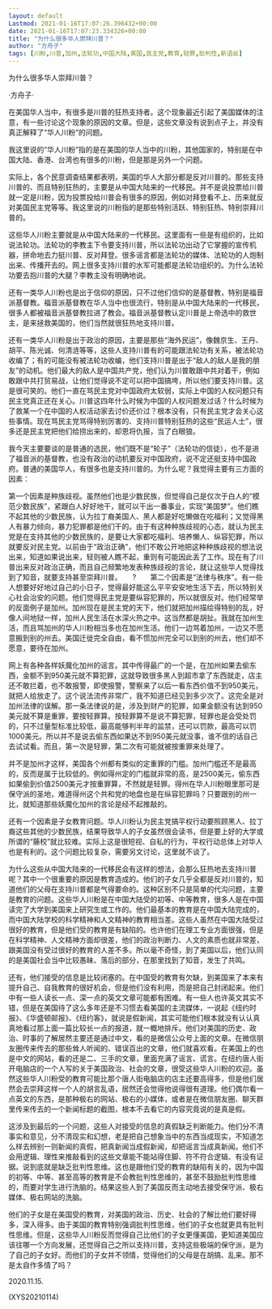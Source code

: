 ```yaml
---
layout: default
Lastmod: 2021-01-16T17:07:26.396432+00:00
date: 2021-01-16T17:07:23.334326+00:00
title: "为什么很多华人崇拜川普？"
author: "方舟子"
tags: [川粉,川普,加州,法轮功,中国大陆,美国,民主党,教育,轻罪,批判性,新语丝]
---
```


为什么很多华人崇拜川普？

·方舟子·

在美国华人当中，有很多是川普的狂热支持者。这个现象最近引起了美国媒体的注意，有一些讨论这个现象的原因的文章。但是，这些文章没有说到点子上，并没有真正解释了“华人川粉”的问题。

我这里说的“华人川粉”指的是在美国的华人当中的川粉，其他国家的，特别是在中国大陆、香港、台湾也有很多的川粉，但是那是另外一个问题。

实际上，各个民意调查结果都表明，美国的华人大部分都是反对川普的。那些支持川普的、而且特别狂热的，主要是从中国大陆来的一代移民。并不是说投票给川普就一定是川粉，因为投票投给川普会有很多的原因，例如对拜登看不上、历来就反对美国民主党等等。我这里说的川粉指的是那些特别活跃、特别狂热、特别崇拜川普的。

这些华人川粉主要就是从中国大陆来的一代移民。这里面有一些是有组织的，比如说法轮功。法轮功的李教主下令要支持川普，所以法轮功出动了它掌握的宣传机器，拼命地去力挺川普、反对拜登。很多谣言都是法轮功的媒体、法轮功的人炮制出来、传播开去的。网上很多支持川普的水军可能都是法轮功组织的。为什么法轮功要去抱川普的大腿？李教主没有明确地说。

还有一类华人川粉也是出于信仰的原因，只不过他们信仰的是基督教，特别是福音派基督教。福音派基督教在华人当中也很流行，特别是从中国大陆来的一代移民，很多人都被福音派基督教拉进了教会。福音派基督教认定川普是上帝选中的救世主，是来拯救美国的，他们当然就很狂热地支持川普。

还有一类华人川粉是出于政治的原因，主要是那些“海外民运”，像魏京生、王丹、胡平、陈光诚、何清涟等等，这些人支持川普有的可能跟法轮功有关系，被法轮功收编了；有的可能没有被法轮功收编，他们支持川普是出于“敌人的敌人是我的朋友”的动机。他们最大的敌人是中国共产党，他们认为川普敢跟中共对着干，例如敢跟中共打贸易战，让他们觉得说不定可以把中国搞垮，所以他们要支持川普。这是很可笑的。他们一直在骂民主党对中国政府太软弱，实际上中国的人权问题只有民主党真正还在关心。川普这四年什么时候为中国的人权问题发过话？什么时候为了救某一个在中国的人权活动家去讨价还价过？根本没有，只有民主党才会关心这些事情。现在骂民主党骂得特别厉害的、支持川普特别狂热的这些“民运人士”，很多还是民主党把他们给捞出来的，却恩将仇报，当了白眼狼。

我今天主要要谈的是普通的选民，他们既不是“轮子”（法轮功的信徒），也不是进了福音派的基督教，也没有政治的动机要反对中国政府，说不定还挺支持中国政府。普通的美国华人，有很多也是支持川普的。为什么呢？我觉得主要有三方面的因素：

第一个因素是种族歧视。虽然他们也是少数民族，但觉得自己是仅次于白人的“模范少数民族”，紧跟白人好好地干，就可以干出一番事业，实现“美国梦”。他们瞧不起其他的少数民族，认为拉丁裔美国人、黑人都是好吃懒做在吃福利；又觉得黑人有暴力倾向，暴力犯罪都是他们干的。由于有这种种族歧视的心态，就认为民主党是在支持其他的少数民族的，是要让大家都吃福利、培养懒人、纵容犯罪，所以就要反对民主党。以前由于“政治正确”，他们不敢公开地把这种种族歧视的想法说出来，知道如果说出来，轻则被人瞧不起，重则有可能因此丢了工作。现在有了川普出来反对政治正确，而且自己频繁地发表种族歧视的言论，就让这些华人觉得找到了知音，就要支持甚至崇拜川普。　　?　　第二个因素是“法律与秩序”。有一些人想要好好地过自己的小日子，觉得最好能这么平平安安地生活下去，所以特别关心社会治安的问题。他们觉得民主党是要纵容犯罪的，所以就很反对。他们经常举的反面例子是加州。加州现在是民主党的天下，他们就把加州描绘得特别的乱，好像人间地狱一样，加州人民生活在水深火热之中。这当然都是胡扯。我就在加州生活，而且骂加州的华人川粉相当多也在加州生活。他们一边骂着加州，一边又不愿意搬到别的州去。美国迁徙完全自由，看不惯加州完全可以到别的州去，他们却不愿意，要待在加州。

网上有各种各样妖魔化加州的谣言。其中传得最广的一个是，在加州如果去偷东西，金额不到950美元就不算犯罪，这就导致很多黑人到超市拿了东西就走，店主还不敢拦着，也不敢报警，即使报警，警察来了以后一看东西价值不到950美元，就把人给放走了。这个说法流传非常广，我不知道已经见到多少次了。这完全是对加州法律的误解。那一条法律说的是，涉及到财产的犯罪，如果金额没有达到950美元就不算是重罪，要按轻罪算。按轻罪算不是说不算犯罪，轻罪也是会受处罚的，只不过量型标准比较低，最高能够判半年的监禁，还可以罚款，最高可以罚1000美元。所以并不是说去偷东西如果达不到950美元就没事，谁不信的话自己去试试看。而且，第一次是轻罪，第二次有可能就被按重罪来处理了。

并不是加州才这样，美国各个州都有类似的定重罪的门槛。加州门槛还不是最高的，反而是属于比较低的。例如得州定的门槛就非常的高，是2500美元，偷东西如果偷到价值2500美元才按重罪算，不然就是轻罪。得州在华人川粉眼里那可是保守派的圣地，难道得州这个共和党的地盘也是在纵容犯罪吗？只要跟别的州一比，就知道那些妖魔化加州的言论是经不起推敲的。

还有一个因素是子女教育问题。华人川粉认为民主党搞平权行动要照顾黑人、拉丁裔这些其他的少数民族，结果导致华人的子女虽然很会读书，但是要上好的大学或所谓的“藤校”就比较难。实际上这是很短视、自私的行为，平权行动总体上对华人也是有利的。这个问题比较复杂，需要另文讨论，这里就不谈了。

为什么这些从中国大陆来的一代移民会有这样的想法，会那么狂热地去支持川普呢？其中一个很重要的原因是教育造成的。他们的子女几乎全都是反对川普的，知道他们的父母在支持川普都是气得要命的。这种区别不只是简单的代沟问题，主要是教育的问题。这些华人川粉是在中国大陆受的初等、中等教育，很多人是在中国读完了大学到美国来上研究生或工作的。他们最基本的教育是在中国大陆完成的，而中国大陆学校的科学精神和人文精神的教育相当差。这些人虽然在中国大陆受过很好的教育，但是他们受的教育是有缺陷的。也许他们在理工专业方面很强，但是在科学精神、人文精神方面却很差，他们的政治判断力、人文的素质也就非常差，跟美国没有受过很好的教育的人差不多。所以毫不奇怪，到了美国以后，他们认同的是美国社会当中比较愚昧、落后的部分，在那里找到了知音，发生了共鸣。

还有，他们接受的信息是比较闭塞的。在中国受的教育有欠缺，到美国来了本来有提升自己、自我教育的很好机会，但是他们没有利用，而是把自己封闭起来。他们中有一些人读长一点、深一点的英文文章可能都有困难。有一些人也许英文其实不错，但是在美国待了这么多年还是不习惯去看美国的主流媒体，一说起《纽约时报》、《华盛顿邮报》、《纽约客》，就说是假新闻，其实可能他们根本就没有认认真真地看过那上面一篇比较长一点的报道，就一概地排斥。他们对美国的历史、政治、时事的了解居然主要还是通过中文，看的是微信公众号上面的文章。在微信朋友圈传来传去的那些耸人听闻的、错误百出的文章，他们就喜欢看。在美国上的也是中文的网站，看的还是二、三手的文章，里面充满了谣言、谎言。在纽约唐人街开电脑店的一个人写的关于美国政治、社会的文章，很受这些华人川粉的欢迎。虽然这些华人川粉受的教育可能比那个唐人街电脑店的店主还要高得多，但是他们居然会去崇拜这样一个人的胡言乱语，居然还会觉得他说得很有道理。他们偶尔看一点英文的东西，是那种极右的网站、极右的小媒体，或者是在微信朋友圈、聊天群里传来传去的一个新闻标题的截图，根本不去看它的内容究竟说的是真是假。

这涉及到最后的一个问题，这些人对接受的信息的真假缺乏判断能力。他们分不清事实和意见，分不清现实和幻想，老是把自己想象当中的东西当成现实，不知道怎么样去辨别一则新闻的真假，把真新闻当成假新闻，却把谣言当成真新闻。他们不会用逻辑、理性来推敲看到的这些文章能不能站得住脚、符不符合逻辑、有没有证据。说到底就是缺乏批判性思维。这也是跟他们受的教育的缺陷有关的，因为中国的初等、中等、甚至高等的教育是不会教批判性思维的，甚至不鼓励批判性思维的，而要对学生进行洗脑的。结果这些人到了美国反而主动地去接受保守派、极右媒体、极右网站的洗脑。

他们的子女是在美国受的教育，对美国的政治、历史、社会的了解比他们要好得多，深入得多。由于美国的教育特别强调批判性思维，他们的子女也就更具有批判性思维。但是，这些华人川粉反而觉得自己比他们的子女更懂美国，更知道美国应该往哪一个方向发展，还觉得自己之所以支持川普，支持这些极端的保守派，是为了自己的子女好。而他们的子女并不领情，觉得他们的父母是在胡搞、乱来。那不是太自作多情了吗？

2020.11.15.

(XYS20210114)

